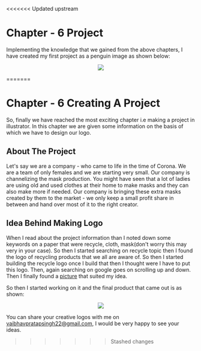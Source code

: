 <<<<<<< Updated upstream
# Chapter - 6 Project 

Implementing the knowledge that we gained from the above chapters, I have created my first project as a penguin image as shown below: 


<p text align="center"><img src="https://user-images.githubusercontent.com/54719422/94059352-e8a77d80-fdff-11ea-83f8-04905e7ce293.png"></p>

=======
# Chapter - 6 Creating A Project
So, finally we have reached the most exciting chapter i.e making a project in illustrator. In this chapter we are given some information on the basis of which we have to design our logo. 
## About The Project
Let's say we are a company - who came to life in the time of Corona. We are a team of only females and we are starting very small. Our company is channelizing the mask production. You might have seen that a lot of ladies are using old and used clothes at their home to make masks and they can also make more if needed. Our company is bringing these extra masks created by them to the market - we only keep a small profit share in between and hand over most of it to the right creator.

## Idea Behind Making Logo
When I read about the project information than I noted down some keywords on a paper that were recycle, cloth, mask(don't worry this may very in your case). So then I started searching on recycle topic then I found the logo of recycling products that we all are aware of. So then I started building the recycle logo once I build that then I thought were I have to put this logo. Then, again searching on google goes on scrolling up and down. Then I finally found a [picture](https://image.shutterstock.com/z/stock-vector-recycling-clothes-hand-over-your-old-clothes-for-recycling-clothing-falls-into-a-container-with-a-1404382760.jpg) that suited my idea. 

So then I started working on it and the final product that came out is as shown:

<p text align="center"><img src="https://user-images.githubusercontent.com/54719422/94174341-c589d600-feb2-11ea-869f-95eb8d47036c.png"></p>

You can share your creative logos with me on vaibhavpratapsingh22@gmail.com, I would be very happy to see your ideas.
>>>>>>> Stashed changes
